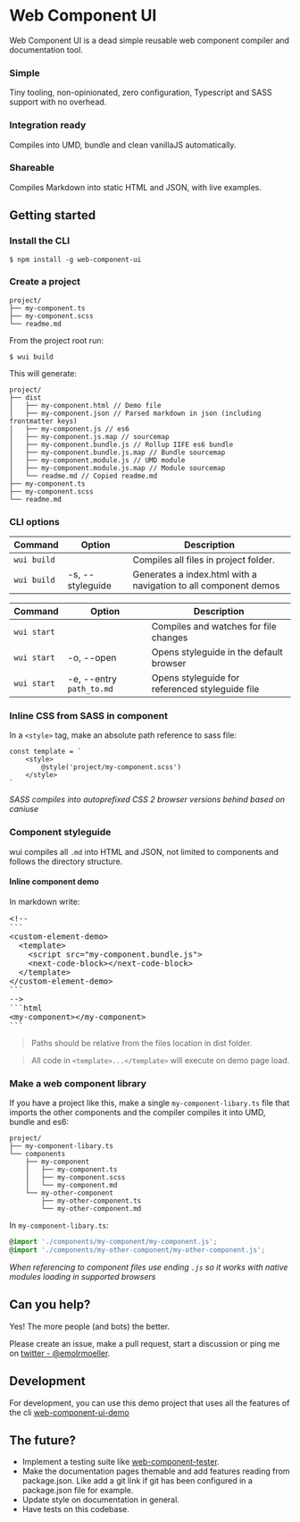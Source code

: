 # Web Component UI
Web Component UI is a dead simple reusable web component compiler and documentation tool.

### Simple
Tiny tooling, non-opinionated, zero configuration, Typescript and SASS support with no overhead.

### Integration ready
Compiles into UMD, bundle and clean vanillaJS automatically.

### Shareable
Compiles Markdown into static HTML and JSON, with live examples.


## Getting started

### Install the CLI

```
$ npm install -g web-component-ui
```

### Create a project

```
project/
├── my-component.ts
├── my-component.scss
└── readme.md
```

From the project root run:

```
$ wui build
```

This will generate:

```
project/
├── dist
│   ├── my-component.html // Demo file
│   ├── my-component.json // Parsed markdown in json (including frontmatter keys)
│   ├── my-component.js // es6
│   ├── my-component.js.map // sourcemap
│   ├── my-component.bundle.js // Rollup IIFE es6 bundle
│   ├── my-component.bundle.js.map // Bundle sourcemap
│   ├── my-component.module.js // UMD module
│   ├── my-component.module.js.map // Module sourcemap
│   └── readme.md // Copied readme.md
├── my-component.ts
├── my-component.scss
└── readme.md
```

### CLI options

| Command      | Option            | Description                                                            |
|--------------|-------------------|------------------------------------------------------------------------|
| `wui build`  |                   | Compiles all files in project folder.                                  |
| `wui build`  | -s, --styleguide  | Generates a index.html with a navigation to all component demos        |

| Command      | Option            | Description                                                            |
|--------------|-------------------|------------------------------------------------------------------------|
| `wui start`  |                   | Compiles and watches for file changes                                  |
| `wui start`  | -o, --open        | Opens styleguide in the default browser                                |
| `wui start`  | -e, --entry `path_to.md` | Opens styleguide for referenced styleguide file                 |


### Inline CSS from SASS in component

In a `<style>` tag, make an absolute path reference to sass file:

```
const template = `
    <style>
        @style('project/my-component.scss')
    </style>
`
```

_SASS compiles into autoprefixed CSS 2 browser versions behind based on caniuse_

### Component styleguide
wui compiles all `.md` into HTML and JSON, not limited to components and follows the directory structure.

#### Inline component demo
In markdown write:

<pre>&lt;!--
```
&lt;custom-element-demo&gt;
  &lt;template&gt;
    <span>&lt;script src="my-component.bundle.js"&gt;</span>
    <span>&lt;next-code-block&gt;&lt;/next-code-block&gt;</span>
  &lt;/template&gt;
&lt;/custom-element-demo&gt;
```
--&gt;<span>
```html
&lt;my-component&gt;&lt;/my-component&gt;
```
</span></pre>

> Paths should be relative from the files location in dist folder.

> All code in `<template>...</template>` will execute on demo page load.

### Make a web component library
If you have a project like this, make a single `my-component-libary.ts` file that imports the other components and the compiler compiles it into UMD, bundle and es6:

```
project/
├── my-component-libary.ts
└── components
    ├── my-component
    │   ├── my-component.ts
    │   ├── my-component.scss
    │   └── my-component.md
    └── my-other-component
        ├── my-other-component.ts
        └── my-other-component.md
```

In `my-component-libary.ts`:

```typescript
@import './components/my-component/my-component.js';
@import './components/my-other-component/my-other-component.js';
```

_When referencing to component files use ending `.js` so it works with native modules loading in supported browsers_

## Can you help?

Yes! The more people (and bots) the better.

Please create an issue, make a pull request, start a discussion or ping me on [twitter - @emolrmoeller](https://twitter.com/emilrmoeller).

## Development

For development, you can use this demo project that uses all the features of the cli [web-component-ui-demo](https://github.com/emolr/web-component-ui-demo)

## The future? 

* Implement a testing suite like [web-component-tester](https://github.com/Polymer/web-component-tester).
* Make the documentation pages themable and add features reading from package.json. Like add a git link if git has been configured in a package.json file for example.
* Update style on documentation in general.
* Have tests on this codebase.
